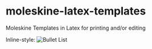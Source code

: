 # moleskine-latex-templates
Moleskine Templates in Latex for printing and/or editing

Inline-style: 
![Bullet List](https://github.com/hannic/moleskine-latex-templates/blob/master/screenshot-bullet-list.png=150px "Moleskine Bullet List Template in Latex")

